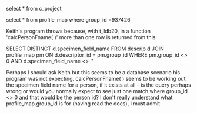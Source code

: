 ﻿select * from c_project

select * from profile_map where group_id =937426


Keith's program throws because, with t_ldb20, in a function 'calcPersonFname( )' more than one row is returned from this:

SELECT
   DISTINCT d.specimen_field_name
FROM
   descrip d
JOIN
   profile_map pm
ON
   d.descriptor_id = pm.group_id
WHERE
   pm.group_id <> 0 AND
   d.specimen_field_name <> ''

Perhaps I should ask Keith but this seems to be a database scenario his program was not expecting. calcPersonFname( ) seems to be working out the specimen field name for a person, if it exists at all - is the query perhaps wrong or would you normally expect to see just one match where group_id <> 0 and that would be the person id? I don't really understand what profile_map.group_id is for (having read the docs), I must admit.
